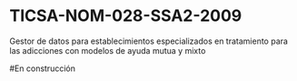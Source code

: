 # TICSA-NOM-028-SSA2-2009
Gestor de datos para establecimientos especializados en tratamiento para las adicciones con modelos de ayuda mutua y mixto

#En construcción
